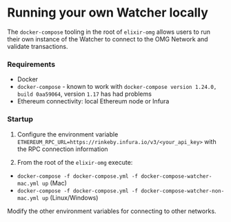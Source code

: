 # Running your own Watcher locally

The `docker-compose` tooling in the root of `elixir-omg` allows users to run their own instance of the Watcher to connect to the OMG Network and validate transactions.

### Requirements

- Docker
- `docker-compose` - known to work with `docker-compose version 1.24.0, build 0aa59064`, version `1.17` has had problems
- Ethereum connectivity: local Ethereum node or Infura

### Startup

1) Configure the environment variable `ETHEREUM_RPC_URL=https://rinkeby.infura.io/v3/<your_api_key>` with the RPC connection information

2) From the root of the `elixir-omg` execute:

- `docker-compose -f docker-compose.yml -f docker-compose-watcher-mac.yml up` (Mac)
- `docker-compose -f docker-compose.yml -f docker-compose-watcher-non-mac.yml up` (Linux/Windows)

Modify the other environment variables for connecting to other networks.
